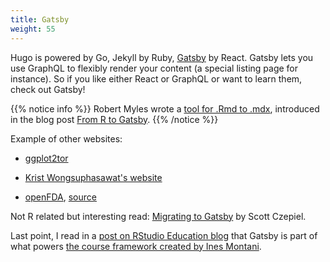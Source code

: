 ```yaml
---
title: Gatsby
weight: 55
---
```


Hugo is powered by Go, Jekyll by Ruby, [Gatsby](https://www.gatsbyjs.org/) by React.
Gatsby lets you use GraphQL to flexibly render your content (a special listing page for instance).
So if you like either React or GraphQL or want to learn them, check out Gatsby!

{{% notice info %}}
Robert Myles wrote a [tool for .Rmd to .mdx](https://github.com/RobertMyles/writeMDX), 
introduced in the blog post [From R to Gatsby](https://www.robertmylesmcdonnell.com/content/posts/rtogatsby/).
{{% /notice %}}

Example of other websites:

* [ggplot2tor](https://ggplot2tor.com/)

* [Krist Wongsuphasawat's website](https://kristw.yellowpigz.com/)

* [openFDA](https://open.fda.gov/), [source](https://github.com/FDA/open.fda.gov)

Not R related but interesting read: [Migrating to Gatsby](https://czep.net/20/gatsby-migration.html) by Scott Czepiel.

Last point, I read in a [post on RStudio Education blog](https://education.rstudio.com/blog/2020/05/teach-interactive-course/) that Gatsby is part of what powers [the course framework created by Ines Montani](https://github.com/ines/course-starter-r).